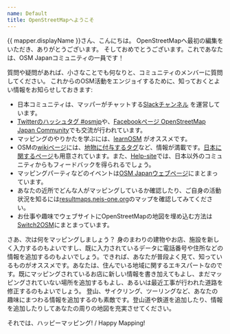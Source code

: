 ```yaml
---
name: Default
title: OpenStreetMapへようこそ
---
```

{{ mapper.displayName }}さん、こんにちは。
OpenStreetMapへ最初の編集をいただき、ありがとうございます。
そしておめでとうございます。これであなたは、OSM Japanコミュニティの一員です！

質問や疑問があれば、小さなことでも何なりと、コミュニティのメンバーに質問してください。
これからのOSM活動をエンジョイするために、知っておくとよい情報をお知らせしておきます:

* 日本コミュニティは、マッパーがチャットする[Slackチャンネル](https://bit.ly/OSM_Japan) を運営しています。
* [Twitterのハッシュタグ #osmjp](https://twitter.com/hashtag/osmjp)や、[Facebookページ OpenStreetMap Japan Community](https://www.facebook.com/groups/osmjapan)でも交流が行われています。
* マッピングのやりかたを学ぶには、[learnOSM](https://learnosm.org) がオススメです。
* OSMの[wikiページ](https://wiki.openstreetmap.org/)には、[地物に付与するタグ](https://wiki.openstreetmap.org/wiki/Map_Features)など、情報が満載です。[日本に関するページ](https://wiki.openstreetmap.org/wiki/Japan)も用意されています。また、[Help-site](https://help.openstreetmap.org)では、日本以外のコミュニティからもフィードバックを得られるでしょう。
* マッピングパーティなどのイベントは[OSM Japanウェブページ](https://openstreetmap.jp/)にまとまっています。
* あなたの近所でどんな人がマッピングしているか確認したり、ご自身の活動状況を知るには[resultmaps.neis-one.org](https://resultmaps.neis-one.org/)のマップを確認してみてください。
* お仕事や趣味でウェブサイトにOpenStreetMapの地図を埋め込む方法は[Switch2OSM](https://switch2osm.org/)にまとまっています。

さあ、次は何をマッピングしましょう？
身のまわりの建物やお店、施設を新しく入力するのもよいですし、既に入力されているデータに電話番号や住所などの情報を追加するのもよいでしょう。できれば、あなたが普段よく見て、知っているものがオススメです。あなたは、住んでいる地域に関するエキスパートなのです。既にマッピングされているお店に新しい情報を書き加えてもよし、まだマッピングされていない場所を追加するもよし、あるいは最近工事が行われた道路を修正するのもよいでしょう。
登山、サイクリング、ツーリングなど、あなたの趣味にまつわる情報を追加するのも素敵です。登山道や鉄道を追加したり、情報を追加したりしてあなたの周りの地図を充実させてください。

それでは、ハッピーマッピング! / Happy Mapping!
